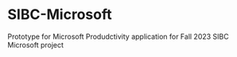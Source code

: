 # SIBC-Microsoft

Prototype for Microsoft Produdctivity application for Fall 2023 SIBC Microsoft project
